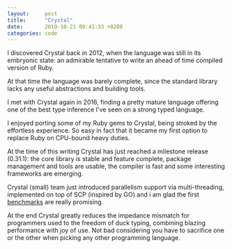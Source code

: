 ```yaml
---
layout:     post
title:      "Crystal"
date:       2019-10-21 09:41:33 +0200
categories: code
---
```


I discovered Crystal back in 2012, when the language was still in its embryonic state: an admirable tentative to write an ahead of time compiled version of Ruby.

At that time the language was barely complete, since the standard library lacks any useful abstractions and building tools.

I met with Crystal again in 2016, finding a pretty mature language offering one of the best type inference I've seen on a strong typed language.

I enjoyed porting some of my Ruby gems to Crystal, being stroked by the effortless experience. So easy in fact that it became my first option to replace Ruby on CPU-bound heavy duties.

At the time of this writing Crystal has just reached a milestone release (0.31.1): the core library is stable and feature complete, package management and tools are usable, the compiler is fast and some interesting frameworks are emerging.

Crystal (small) team just introduced parallelism support via multi-threading, implemented on top of SCP (inspired by GO) and i am glad the first [benchmarks](https://github.com/costajob/app-servers) are really promising.

At the end Crystal greatly reduces the impedance mismatch for programmers used to the freedom of duck typing, combining blazing performance with joy of use. 
Not bad considering you have to sacrifice one or the other when picking any other programming language.
